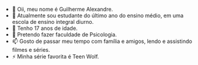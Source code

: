 - 👋 Oii, meu nome é Guilherme Alexandre.
- 👀 Atualmente sou estudante do último ano do ensino médio, em uma escola de ensino integral diurno.
- 🌱 Tenho 17 anos de idade.
- 💞️ Pretendo fazer faculdade de Psicologia.
- 📫 Gosto de passar meu tempo com família e amigos, lendo e assistindo filmes e séries.
- ⚡ Minha série favorita é Teen Wolf.
